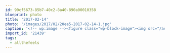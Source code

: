 ```yaml
---
id: 90cf5673-85b7-40c2-8a40-890a00010358
blueprint: photo
title: '2017-02-14'
photo: '/images/2017/02/20ea5-2017-02-14-1.jpg'
caption: '<!-- wp:image --><figure class="wp-block-image"><img src="/assets/images/2017/02/20ea5-2017-02-14-1.jpg" /></figure><!-- /wp:image --><!-- wp:paragraph --><p>No caption needed #allthefeels</p><!-- /wp:paragraph -->'
import_id: '21439'
tags:
  - allthefeels
---
```

